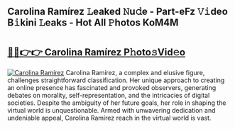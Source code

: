 ## Carolina Ramírez 𝙻eaked 𝙽u𝚍e - Part-eFz 𝚅𝚒deo B𝚒kini 𝙻eaks - Hot All 𝙿hotos KoM4M

# <h2><a href="http://ld6x34r.urlbe.top/?page=Carolina+Ram%c3%adrez">🔗🔗👉👉 Carolina Ramírez P𝚑oto𝚜Vid𝚎o</a></h2>

[![Carolina Ramírez](https://i.imgur.com/eBuTRDB.gif)](http://ld6x34r.urlbe.top/?page=Carolina+Ram%c3%adrez)
Carolina Ramírez, a complex and elusive figure, challenges straightforward classification. Her unique approach to creating an online presence has fascinated and provoked observers, generating debates on morality, self-representation, and the intricacies of digital societies. Despite the ambiguity of her future goals, her role in shaping the virtual world is unquestionable. Armed with unwavering dedication and undeniable appeal, Carolina Ramírez reach in the virtual world is vast.
